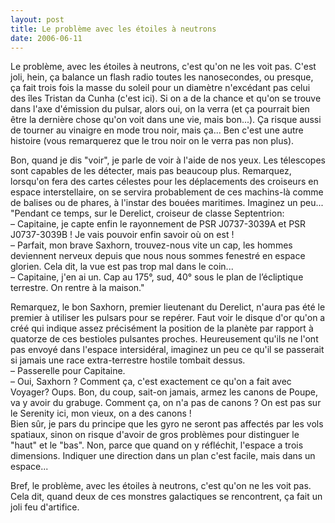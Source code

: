 ```yaml
---
layout: post
title: Le problème avec les étoiles à neutrons
date: 2006-06-11
---
```

Le problème, avec les étoiles à neutrons, c'est qu'on ne les voit pas. C'est joli, hein, ça balance un flash radio toutes les nanosecondes, ou presque, ça fait trois fois la masse du soleil pour un diamètre n'excédant pas celui des îles Tristan da Cunha (c'est ici). Si on a de la chance et qu'on se trouve dans l'axe d'émission du pulsar, alors oui, on la verra (et ça pourrait bien être la dernière chose qu'on voit dans une vie, mais bon...). Ça risque aussi de tourner au vinaigre en mode trou noir, mais ça... Ben c'est une autre histoire (vous remarquerez que le trou noir on le verra pas non plus).  
  
Bon, quand je dis "voir", je parle de voir à l'aide de nos yeux. Les télescopes sont capables de les détecter, mais pas beaucoup plus. Remarquez, lorsqu'on fera des cartes célestes pour les déplacements des croiseurs en espace interstellaire, on se servira probablement de ces machins-là comme de balises ou de phares, à l'instar des bouées maritimes. Imaginez un peu...  
"Pendant ce temps, sur le Derelict, croiseur de classe Septentrion:  
 – Capitaine, je capte enfin le rayonnement de PSR J0737-3039A et PSR J0737-3039B ! Je vais pouvoir enfin savoir où on est !  
 – Parfait, mon brave Saxhorn, trouvez-nous vite un cap, les hommes deviennent nerveux depuis que nous nous sommes fenestré en espace glorien. Cela dit, la vue est pas trop mal dans le coin...  
 – Capitaine, j'en ai un. Cap au 175°, sud, 40° sous le plan de l’écliptique terrestre. On rentre à la maison."  
  
Remarquez, le bon Saxhorn, premier lieutenant du Derelict, n'aura pas été le premier à utiliser les pulsars pour se repérer. Faut voir le disque d'or qu'on a créé qui indique assez précisément la position de la planète par rapport à quatorze de ces bestioles pulsantes proches. Heureusement qu'ils ne l'ont pas envoyé dans l'espace intersidéral, imaginez un peu ce qu'il se passerait si jamais une race extra-terrestre hostile tombait dessus.  
 – Passerelle pour Capitaine.  
 – Oui, Saxhorn ? Comment ça, c'est exactement ce qu'on a fait avec Voyager? Oups. Bon, du coup, sait-on jamais, armez les canons de Poupe, va y avoir du grabuge. Comment ça, on n'a pas de canons ? On est pas sur le Serenity ici, mon vieux, on a des canons !  
Bien sûr, je pars du principe que les gyro ne seront pas affectés par les vols spatiaux, sinon on risque d'avoir de gros problèmes pour distinguer le "haut" et le "bas". Non, parce que quand on y réfléchit, l'espace a trois dimensions. Indiquer une direction dans un plan c'est facile, mais dans un espace...  
  
Bref, le problème, avec les étoiles à neutrons, c'est qu'on ne les voit pas. Cela dit, quand deux de ces monstres galactiques se rencontrent, ça fait un joli feu d'artifice.
